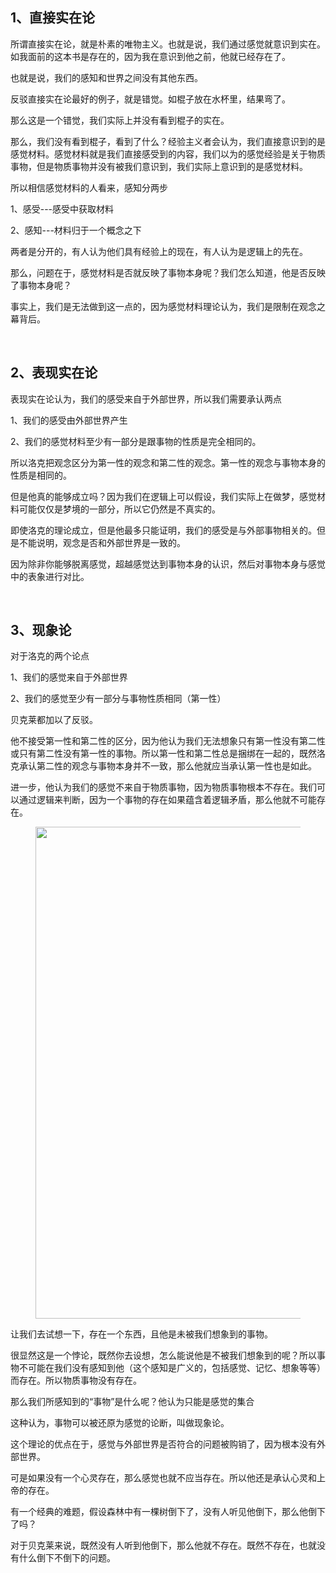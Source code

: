 <h2>1、直接实在论</h2><p data-pid="S4GicTKe">所谓直接实在论，就是朴素的唯物主义。也就是说，我们通过感觉就意识到实在。如我面前的这本书是存在的，因为我在意识到他之前，他就已经存在了。</p><p data-pid="4RNwFugW">也就是说，我们的感知和世界之间没有其他东西。</p><p data-pid="Al5zMwf9">反驳直接实在论最好的例子，就是错觉。如棍子放在水杯里，结果弯了。</p><p data-pid="x244gqzJ">那么这是一个错觉，我们实际上并没有看到棍子的实在。</p><p data-pid="pHJNPu6W">那么，我们没有看到棍子，看到了什么？经验主义者会认为，我们直接意识到的是感觉材料。感觉材料就是我们直接感受到的内容，我们以为的感觉经验是关于物质事物，但是物质事物并没有被我们意识到，我们实际上意识到的是感觉材料。</p><p data-pid="97E_X10W">所以相信感觉材料的人看来，感知分两步</p><p data-pid="WX4JW2zl">1、感受---感受中获取材料</p><p data-pid="1-zfrHUj">2、感知---材料归于一个概念之下</p><p data-pid="NEWkM63L">两者是分开的，有人认为他们具有经验上的现在，有人认为是逻辑上的先在。</p><p data-pid="PcoXKivJ">那么，问题在于，感觉材料是否就反映了事物本身呢？我们怎么知道，他是否反映了事物本身呢？</p><p data-pid="5_yAWnjm">事实上，我们是无法做到这一点的，因为感觉材料理论认为，我们是限制在观念之幕背后。</p><p><br></p><h2>2、表现实在论</h2><p data-pid="Y-MzckaE">表现实在论认为，我们的感受来自于外部世界，所以我们需要承认两点</p><p data-pid="MfaeBYMJ">1、我们的感受由外部世界产生</p><p data-pid="1OZLJpNP">2、我们的感觉材料至少有一部分是跟事物的性质是完全相同的。</p><p data-pid="EMO-JJw8">所以洛克把观念区分为第一性的观念和第二性的观念。第一性的观念与事物本身的性质是相同的。</p><p data-pid="dmEg43kW">但是他真的能够成立吗？因为我们在逻辑上可以假设，我们实际上在做梦，感觉材料可能仅仅是梦境的一部分，所以它仍然是不真实的。</p><p data-pid="ZSDOoc9H">即使洛克的理论成立，但是他最多只能证明，我们的感受是与外部事物相关的。但是不能说明，观念是否和外部世界是一致的。</p><p data-pid="9rIBUuJr">因为除非你能够脱离感觉，超越感觉达到事物本身的认识，然后对事物本身与感觉中的表象进行对比。</p><p><br></p><h2>3、现象论</h2><p data-pid="j7GUxjhr">对于洛克的两个论点</p><p data-pid="u-L0LeFA">1、我们的感觉来自于外部世界</p><p data-pid="stWKW7fL">2、我们的感觉至少有一部分与事物性质相同（第一性）</p><p data-pid="vr6uZYT3">贝克莱都加以了反驳。</p><p data-pid="80BFizfX">他不接受第一性和第二性的区分，因为他认为我们无法想象只有第一性没有第二性或只有第二性没有第一性的事物。所以第一性和第二性总是捆绑在一起的，既然洛克承认第二性的观念与事物本身并不一致，那么他就应当承认第一性也是如此。</p><p data-pid="YRoPRPVI">进一步，他认为我们的感觉不来自于物质事物，因为物质事物根本不存在。我们可以通过逻辑来判断，因为一个事物的存在如果蕴含着逻辑矛盾，那么他就不可能存在。</p><figure data-size="normal"><img src="https://picx.zhimg.com/v2-a4ee13b94921db8e3b7e4766442c7d91_720w.jpg?source=d16d100b" data-caption="" data-size="normal" data-rawwidth="787" data-rawheight="547" class="origin_image zh-lightbox-thumb" width="787" data-original="https://pic1.zhimg.com/v2-a4ee13b94921db8e3b7e4766442c7d91_720w.jpg?source=d16d100b"></figure><p data-pid="o92W35h7">让我们去试想一下，存在一个东西，且他是未被我们想象到的事物。</p><p data-pid="xGj7FLGT">很显然这是一个悖论，既然你去设想，怎么能说他是不被我们想象到的呢？所以事物不可能在我们没有感知到他（这个感知是广义的，包括感觉、记忆、想象等等）而存在。所以物质事物没有存在。</p><p data-pid="7jyggRGL">那么我们所感知到的“事物”是什么呢？他认为只能是感觉的集合</p><p data-pid="xgYCS8cu">这种认为，事物可以被还原为感觉的论断，叫做现象论。</p><p data-pid="Nc_nk6at">这个理论的优点在于，感觉与外部世界是否符合的问题被购销了，因为根本没有外部世界。</p><p data-pid="zIk2aCvq">可是如果没有一个心灵存在，那么感觉也就不应当存在。所以他还是承认心灵和上帝的存在。</p><p data-pid="-UawPMkz">有一个经典的难题，假设森林中有一棵树倒下了，没有人听见他倒下，那么他倒下了吗？</p><p data-pid="m2SeoNx7">对于贝克莱来说，既然没有人听到他倒下，那么他就不存在。既然不存在，也就没有什么倒下不倒下的问题。</p><p></p>